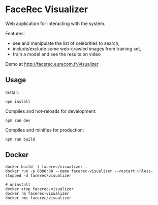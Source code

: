 # FaceRec Visualizer

Web application for interacting with the system.

Features:
- see and manipulate the list of celebrities to search,
- include/exclude some web-crawled images from training set,
- train a model and see the results on video

Demo at http://facerec.eurecom.fr/visualizer

## Usage

Install:
```
npm install
```

Compiles and hot-reloads for development:
```
npm run dev
```

Compiles and minifies for production:
```
npm run build
```

## Docker
```
docker build -t facerec/visualizer .
docker run -p 8080:80 --name facerec-visualizer --restart unless-stopped -d facerec/visualizer

# uninstall
docker stop facerec-visualizer
docker rm facerec-visualizer
docker rmi facerec/visualizer
```